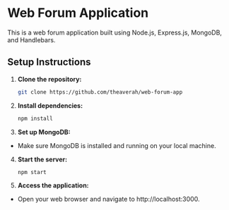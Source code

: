 # Web Forum Application

This is a web forum application built using Node.js, Express.js, MongoDB, and Handlebars.

## Setup Instructions
1. **Clone the repository:**
   ```bash
   git clone https://github.com/theaverah/web-forum-app

2. **Install dependencies:**
    ```bash
    npm install

3. **Set up MongoDB:**

- Make sure MongoDB is installed and running on your local machine.

4. **Start the server:**
    ```bash
    npm start
   
5. **Access the application:**

- Open your web browser and navigate to http://localhost:3000.
